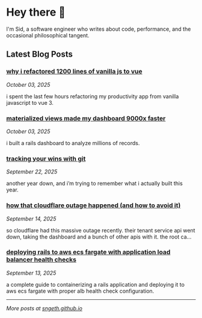 # Hey there 👋

I'm Sid, a software engineer who writes about code, performance, and the occasional philosophical tangent.

## Latest Blog Posts

### [why i refactored 1200 lines of vanilla js to vue](https://sngeth.github.io/vue/javascript/refactoring/2025/10/03/refactoring-vanilla-js-to-vue/)
*October 03, 2025*

i spent the last few hours refactoring my productivity app from vanilla javascript to vue 3.

### [materialized views made my dashboard 9000x faster](https://sngeth.github.io/rails/performance/postgresql/2025/10/03/materialized-views-performance-case-study/)
*October 03, 2025*

i built a rails dashboard to analyze millions of records.

### [tracking your wins with git](https://sngeth.github.io/git/2025/09/22/tracking-your-wins-with-git/)
*September 22, 2025*

another year down, and i’m trying to remember what i actually built this year.

### [how that cloudflare outage happened (and how to avoid it)](https://sngeth.github.io/react/debugging/2025/09/14/cloudflare-useeffect-outage/)
*September 14, 2025*

so cloudflare had this massive outage recently. their tenant service api went down, taking the dashboard and a bunch of other apis with it. the root ca...

### [deploying rails to aws ecs fargate with application load balancer health checks](https://sngeth.github.io/rails/aws/devops/2025/09/13/deploying-rails-to-aws-ecs-fargate/)
*September 13, 2025*

a complete guide to containerizing a rails application and deploying it to aws ecs fargate with proper alb health check configuration.


---

*More posts at [sngeth.github.io](https://sngeth.github.io)*

